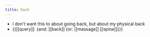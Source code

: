 ```yaml
---
title: back
---
```


- I don't want this to about going back, but about my physical back
- {{[[query]]: {and: [[back]] {or: [[massage]] [[spine]]}}}